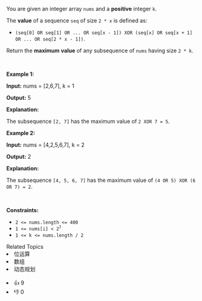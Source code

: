 <p>You are given an integer array <code>nums</code> and a <strong>positive</strong> integer <code>k</code>.</p>

<p>The <strong>value</strong> of a sequence <code>seq</code> of size <code>2 * x</code> is defined as:</p>

<ul> 
 <li><code>(seq[0] OR seq[1] OR ... OR seq[x - 1]) XOR (seq[x] OR seq[x + 1] OR ... OR seq[2 * x - 1])</code>.</li> 
</ul>

<p>Return the <strong>maximum</strong> <strong>value</strong> of any <span data-keyword="subsequence-array">subsequence</span> of <code>nums</code> having size <code>2 * k</code>.</p>

<p>&nbsp;</p> 
<p><strong class="example">Example 1:</strong></p>

<div class="example-block"> 
 <p><strong>Input:</strong> <span class="example-io">nums = [2,6,7], k = 1</span></p> 
</div>

<p><strong>Output:</strong> <span class="example-io">5</span></p>

<p><strong>Explanation:</strong></p>

<p>The subsequence <code>[2, 7]</code> has the maximum value of <code>2 XOR 7 = 5</code>.</p>

<p><strong class="example">Example 2:</strong></p>

<div class="example-block"> 
 <p><strong>Input:</strong> <span class="example-io">nums = [4,2,5,6,7], k = 2</span></p> 
</div>

<p><strong>Output:</strong> <span class="example-io">2</span></p>

<p><strong>Explanation:</strong></p>

<p>The subsequence <code>[4, 5, 6, 7]</code> has the maximum value of <code>(4 OR 5) XOR (6 OR 7) = 2</code>.</p>

<p>&nbsp;</p> 
<p><strong>Constraints:</strong></p>

<ul> 
 <li><code>2 &lt;= nums.length &lt;= 400</code></li> 
 <li><code>1 &lt;= nums[i] &lt; 2<sup>7</sup></code></li> 
 <li><code>1 &lt;= k &lt;= nums.length / 2</code></li> 
</ul>

<div><div>Related Topics</div><div><li>位运算</li><li>数组</li><li>动态规划</li></div></div><br><div><li>👍 9</li><li>👎 0</li></div>